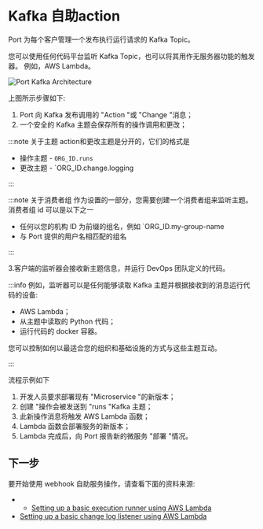 # Kafka 自助action

Port 为每个客户管理一个发布执行运行请求的 Kafka Topic。

您可以使用任何代码平台监听 Kafka Topic，也可以将其用作无服务器功能的触发器。 例如，AWS Lambda。

![Port Kafka Architecture](/img/self-service-actions/portKafkaArchitecture.jpg)

上图所示步骤如下: 

1. Port 向 Kafka 发布调用的 "Action "或 "Change "消息；
2. 一个安全的 Kafka 主题会保存所有的操作调用和更改；

:::note  关于主题 action和更改主题是分开的，它们的格式是

* 操作主题 - `ORG_ID.runs`
* 更改主题 - `ORG_ID.change.logging

:::

:::note  关于消费者组 作为设置的一部分，您需要创建一个消费者组来监听主题。 消费者组 id 可以是以下之一

* 任何以您的机构 ID 为前缀的组名，例如 `ORG_ID.my-group-name
* 与 Port 提供的用户名相匹配的组名

:::

3.客户端的监听器会接收新主题信息，并运行 DevOps 团队定义的代码。

:::info 例如，监听器可以是任何能够读取 Kafka 主题并根据接收到的消息运行代码的设备: 

* AWS Lambda；
* 从主题中读取的 Python 代码；
* 运行代码的 docker 容器。

您可以控制如何以最适合您的组织和基础设施的方式与这些主题互动。

:::

流程示例如下

1. 开发人员要求部署现有 "Microservice "的新版本；
2. 创建 "操作会被发送到 "runs "Kafka 主题；
3. 此新操作消息将触发 AWS Lambda 函数；
4. Lambda 函数会部署服务的新版本；
5. Lambda 完成后，向 Port 报告新的微服务 "部署 "情况。

## 下一步

要开始使用 webhook 自助服务操作，请查看下面的资料来源: 

* * [Setting up a basic execution runner using AWS Lambda](./examples/execution-basic-runner-using-aws-lambda.md)
* [Setting up a basic change log listener using AWS Lambda](./examples/changelog-basic-change-listener-using-aws-lambda.md)
